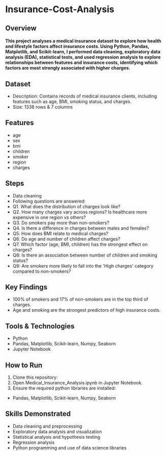 # Insurance-Cost-Analysis
## Overview
#### This project analyses a medical insurance dataset to explore how health and lifestyle factors affect insurance costs. Using Python, Pandas, Matplotlib, and Scikit-learn, I performed data cleaning, exploratory data analysis (EDA), statistical tests, and used regression analysis to explore relationships between features and insurance costs, identifying which factors are most strongly associated with higher charges.

## Dataset
- Description: Contains records of medical insurance clients, including features such as age, BMI, smoking status, and charges.
- Size: 1338 rows & 7 columns

## Features
- age
- sex
- bmi
- children
- smoker
- region
- charges

## Steps
- Data cleaning
- Following questions are answered:
 - Q1. What does the distribution of charges look like?
 - Q2. How many charges vary across regions? Is healthcare more expensive in one region vs others?
 - Q3. Do smokers pay more than non-smokers?
 - Q4. Is there a difference in charges between males and females?
 - Q5. How does BMI relate to medical charges?
 - Q6. Do age and number of children affect charges?
 - Q7. Which factor (age, BMI, children) has the strongest effect on charges?
 - Q8: Is there an association between number of children and smoking status?
 - Q9: Are smokers more likely to fall into the 'High charges' category compared to non-smokers?

## Key Findings
- 100% of smokers and 17% of non-smokers are in the top third of charges.
- Age and smoking are the strongest predictors of high insurance costs.

## Tools & Technologies
- Python
- Pandas, Matplotlib, Scikit-learn, Numpy, Seaborn
- Jupyter Notebook

## How to Run
1. Clone this repository:
2. Open Medical_Insurance_Analysis.ipynb in Jupyter Notebook.
3. Ensure the required python libraries are installed:
  - Pandas, Matplotlib, Scikit-learn, Numpy, Seaborn

## Skills Demonstrated
- Data cleaning and preprocessing
- Exploratory data analysis and visualization
- Statistical analysis and hypothesis testing
- Regression analysis
- Python programming and use of data science libraries
